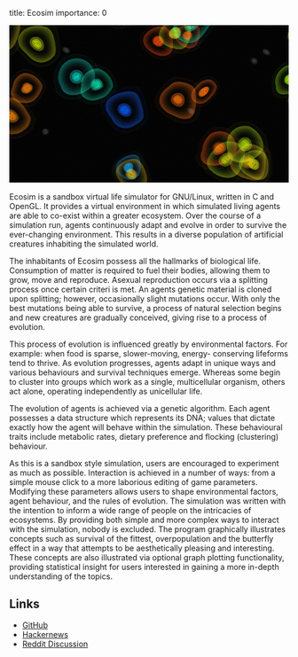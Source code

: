 title: Ecosim
importance: 0

![Screenshot](/static/images/projects/ecosim.jpg)

Ecosim is a sandbox virtual life simulator for GNU/Linux, written in C and OpenGL. It provides a virtual environment in which simulated living agents are able to co-exist within a greater ecosystem. Over the course of a simulation run, agents continuously adapt and evolve in order to survive the ever-changing environment. This results in a diverse population of artificial creatures inhabiting the simulated world.

The inhabitants of Ecosim possess all the hallmarks of biological life. Consumption of matter is required to fuel their bodies, allowing them to grow, move and reproduce. Asexual reproduction occurs via a splitting process once certain criteri is met. An agents genetic material is cloned upon splitting; however, occasionally slight mutations occur. With only the best mutations being able to survive, a process of natural selection begins and new creatures are gradually conceived, giving rise to a process of evolution.

This process of evolution is influenced greatly by environmental factors. For example: when food is sparse, slower-moving, energy- conserving lifeforms tend to thrive. As evolution progresses, agents adapt in unique ways and various behaviours and survival techniques emerge. Whereas some begin to cluster into groups which work as a single, multicellular organism, others act alone, operating independently as unicellular life.

The evolution of agents is achieved via a genetic algorithm. Each agent possesses a data structure which represents its DNA; values that dictate exactly how the agent will behave within the simulation. These behavioural traits include metabolic rates, dietary preference and flocking (clustering) behaviour.

As this is a sandbox style simulation, users are encouraged to experiment as much as possible. Interaction is achieved in a number of ways: from a simple mouse click to a more laborious editing of game parameters. Modifying these parameters allows users to shape environmental factors, agent behaviour, and the rules of evolution. The simulation was written with the intention to inform a wide range of people on the intricacies of ecosystems. By providing both simple and more complex ways to interact with the simulation, nobody is excluded. The program graphically illustrates concepts such as survival of the fittest, overpopulation and the butterfly effect in a way that attempts to be aesthetically pleasing and interesting. These concepts are also illustrated via optional graph plotting functionality, providing statistical insight for users interested in gaining a more in-depth understanding of the topics.

## Links
* [GitHub](https://github.com/connor-brooks/ecosim/)
* [Hackernews](https://news.ycombinator.com/item?id=22437092)
* [Reddit Discussion](https://www.reddit.com/r/linux/comments/fdbiu8/ecosim_an_interactive_ecosystem_and_evolution/)
